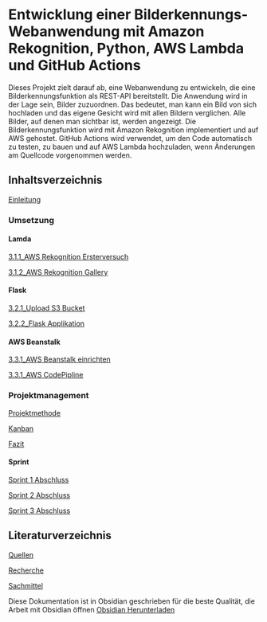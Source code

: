 # Entwicklung einer Bilderkennungs-Webanwendung mit Amazon Rekognition, Python, AWS Lambda und GitHub Actions


Dieses Projekt zielt darauf ab, eine Webanwendung zu entwickeln, die eine Bilderkennungsfunktion als REST-API bereitstellt. Die Anwendung wird in der Lage sein, Bilder zuzuordnen. Das bedeutet, man kann ein Bild von sich hochladen und das eigene Gesicht wird mit allen Bildern verglichen. Alle Bilder, auf denen man sichtbar ist, werden angezeigt. Die Bilderkennungsfunktion wird mit Amazon Rekognition implementiert und auf AWS gehostet. GitHub Actions wird verwendet, um den Code automatisch zu testen, zu bauen und auf AWS Lambda hochzuladen, wenn Änderungen am Quellcode vorgenommen werden.



## Inhaltsverzeichnis

[Einleitung](docs/1_Einleitung/readme.md)
### Umsetzung
#### Lamda
[3.1.1_AWS Rekognition Ersterversuch](docs/3_Umsetzung/3.1_Lamda%20Function/3.1.1_AWS%20Rekognition%20Ersterversuch.md)

[3.1.2_AWS  Rekognition Gallery](docs/3_Umsetzung/3.1_Lamda%20Function/3.1.2_AWS%20%20Rekognition%20Gallery.md)

#### Flask
[3.2.1_Upload S3 Bucket](docs/3_Umsetzung/3.2_Flask/3.2.1_Upload%20S3%20Bucket.md)

[3.2.2_Flask Applikation](docs/3_Umsetzung/3.2_Flask/3.2.2_Flask%20Applikation.md)

#### AWS Beanstalk
[3.3.1_AWS Beanstalk einrichten](docs/3_Umsetzung/3.3_AWS%20Beanstalk/3.3.1_AWS%20Beanstalk%20einrichten.md)

[3.3.1_AWS CodePipline](docs/3_Umsetzung/3.3_AWS%20Beanstalk/3.3.1_AWS%20CodePipline.md)

### Projektmanagement
[Projektmethode](docs/2_Projektorganisation/Projektmethode.md)

[Kanban](docs/2_Projektorganisation/Kanban.md)

[Fazit](docs/2_Projektorganisation/Fazit.md)

#### Sprint 
[Sprint 1 Abschluss](docs/2_Projektorganisation/Sprints/Sprint%201%20Abschluss.md)

[Sprint 2 Abschluss](docs/2_Projektorganisation/Sprints/Sprint%202%20Abschluss.md)

[Sprint 3 Abschluss](docs/2_Projektorganisation/Sprints/Sprint%203%20Abschluss.md)

## Literaturverzeichnis
[Quellen](Anhang/Quellen.md)

[Recherche](Anhang/Recherche.md)

[Sachmittel](Anhang/Sachmittel.md)









Diese Dokumentation ist in Obsidian geschrieben für die beste Qualität, die Arbeit mit Obsidian öffnen [Obsidian Herunterladen](https://obsidian.md/)